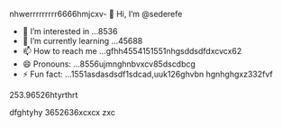 nhwerrrrrrrrr6666hmjcxv- 👋 Hi, I’m @sederefe
- 👀 I’m interested in ...8536
- 🌱 I’m currently learning ...45688
- 📫 How to reach me ...gfhh4554151551nhgsddsdfdxcvcx62
- 😄 Pronouns: ...8556ujmnghnbvxcv85dscdbcg
- ⚡ Fun fact: ...1551asdasdsdf1sdcad,uuk126ghvbn
hgnhghgxz332fvf
<!---sdf456996cvxgfbfffsdfsdchgnghgh
sederefe/sederefe is a ✨ special ✨ repository because its `README.md` (thi88s 53file) appears on yo0266ur GitsdffdHub p
ofvbbvile.
You can click the Preview link to take a look fsdat your fsd45.525xcvcxdasdsadfgdfxcv
--->253.96526htyrthrt
dfghtyhy
3652636xcxcx
zxc
